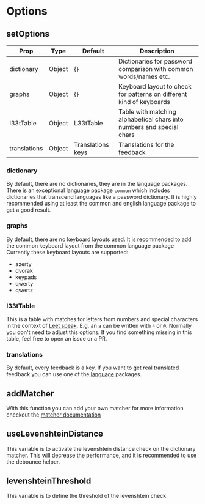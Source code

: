# Options

## setOptions

| Prop         | Type   | Default           | Description                                                           |
| ------------ | ------ | ----------------- | --------------------------------------------------------------------- |
| dictionary   | Object | {}                | Dictionaries for password comparison with common words/names etc.     |
| graphs       | Object | {}                | Keyboard layout to check for patterns on different kind of keyboards  |
| l33tTable    | Object | L33tTable         | Table with matching alphabetical chars into numbers and special chars |
| translations | Object | Translations keys | Translations for the feedback                                         |

### dictionary

By default, there are no dictionaries, they are in the language packages.
There is an exceptional language package `common` which includes dictionaries that transcend languages like a password dictionary.
It is highly recommended using at least the common and english language package to get a good result.

### graphs

By default, there are no keyboard layouts used. It is recommended to add the common keyboard layout from the common language package
Currently these keyboard layouts are supported:

- azerty
- dvorak
- keypads
- qwerty
- qwertz

### l33tTable

This is a table with matches for letters from numbers and special characters in the context of [Leet speak](https://en.wikipedia.org/wiki/Leet).
E.g. an `a` can be written with `4` or `@`.
Normally you don't need to adjust this options.
If you find something missing in this table, feel free to open an issue or a PR.

### translations

By default, every feedback is a key. If you want to get real translated feedback you can use one of the [language](../languages) packages.

## addMatcher

With this function you can add your own matcher for more information checkout the [matcher documentation](../matcher)

## useLevenshteinDistance

This variable is to activate the levenshtein distance check on the dictionary matcher. This will decrease the performance, and it is recommended to use the debounce helper.

## levenshteinThreshold

This variable is to define the threshold of the levenshtein check
